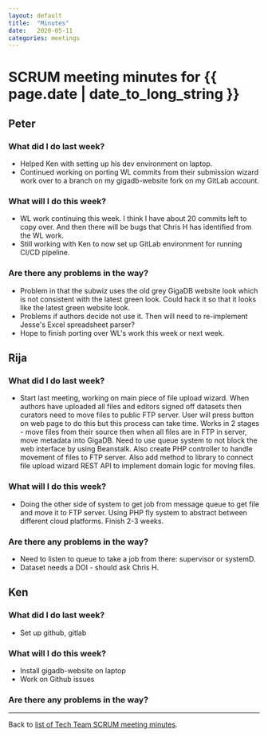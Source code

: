 ```yaml
---
layout: default
title:  "Minutes"
date:   2020-05-11
categories: meetings
---
```

# SCRUM meeting minutes for {{ page.date | date_to_long_string }}

## Peter

### What did I do last week?
* Helped Ken with setting up his dev environment on laptop.
* Continued working on porting WL commits from their submission wizard work over to a branch on my gigadb-website fork on my GitLab account.

### What will I do this week?
* WL work continuing this week. I think I have about 20 commits left to copy over. And then there will be bugs that Chris H has identified from the WL work.
* Still working with Ken to now set up GitLab environment for running CI/CD pipeline.

### Are there any problems in the way?
* Problem in that the subwiz uses the old grey GigaDB website look which is not consistent with the latest green look. Could hack it so that it looks like the latest green website look.
* Problems if authors decide not use it. Then will need to re-implement Jesse's Excel spreadsheet parser?
* Hope to finish porting over WL's work this week or next week.

## Rija

### What did I do last week?
* Start last meeting, working on main piece of file upload wizard. When authors have uploaded all files and editors signed off datasets then curators need to move files to public FTP server. User will press button on web page to do this but this process can take time. Works in 2 stages - move files from their source then when all files are in FTP in server, move metadata into GigaDB. Need to use queue system to not block the web interface by using Beanstalk. Also create PHP controller to handle movement of files to FTP server. Also add method to library to connect file upload wizard REST API to implement domain logic for moving files.

### What will I do this week?
* Doing the other side of system to get job from message queue to get file and move it to FTP server. Using PHP fly system to abstract between different cloud platforms. Finish 2-3 weeks.

### Are there any problems in the way?
* Need to listen to queue to take a job from there: supervisor or systemD.
* Dataset needs a DOI - should ask Chris H.

## Ken

### What did I do last week?
* Set up github, gitlab

### What will I do this week?
* Install gigadb-website on laptop
* Work on Github issues 

### Are there any problems in the way?

<hr>

Back to [list of Tech Team SCRUM meeting minutes][scrum-meetings].

[scrum-meetings]: /techteam/index.html

